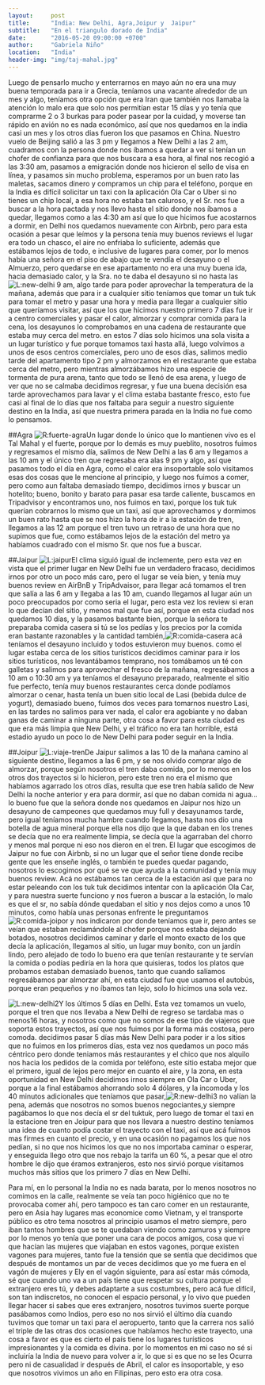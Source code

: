 ```yaml
---
layout:     post
title:      "India: New Delhi, Agra,Joipur y  Jaipur"
subtitle:   "En el triangulo dorado de India"
date:       "2016-05-20 09:00:00 +0700"
author:     "Gabriela Niño"
location:   "India"
header-img: "img/taj-mahal.jpg"
---
```

Luego de pensarlo mucho y enterrarnos en mayo aún no era una muy buena temporada para ir a Grecia, teníamos 
una vacante alrededor de un mes y algo, teníamos otra opción que era Iran que también nos llamaba la atención lo malo 
era que solo nos permitían estar  15 días y yo tenía que comprarme 2 o 3 burkas para poder pasear por la cuidad, 
y  moverse tan rápido en avión no es nada económico, así que nos quedamos en la india casi un mes y los otros dias fueron
los que pasamos en China. 
Nuestro vuelo de Beijing salió a las 3 pm y llegamos a New Delhi a las 2 am, cuadramos con la persona donde nos íbamos 
a quedar a ver si tenían un chofer de confianza para que nos buscara a esa hora, al final nos recogió a las 3:30 am, pasamos
a emigración donde nos hicieron el sello de visa en línea, y pasamos sin mucho problema, esperamos por un buen rato las 
maletas, sacamos dinero y compramos un chip para el teléfono, porque en la India es difícil solicitar un taxi con la aplicación 
Ola Car o Uber si no tienes un chip local, a esa hora no estaba tan caluroso, y el Sr. nos fue a buscar a la hora pactada y nos 
llevo hasta el sitio donde nos íbamos a quedar, llegamos como a las 4:30 am así que lo que hicimos fue acostarnos a dormir, 
en Delhi nos quedamos nuevamente con Airbnb, pero para esta ocasión a pesar que leímos y la persona tenía muy buenos 
reviews el lugar era todo un chasco, el aire no enfriaba lo suficiente, además que estábamos lejos de todo, e inclusive de 
lugares para comer, por lo menos había una señora en el piso de abajo que te vendía el desayuno o el Almuerzo, pero quedarse 
en ese apartamento no era una muy buena ida, hacia demasiado calor, y la Sra. no te daba el desayuno si no hasta las 
![L:new-delhi][1] 9 am, algo tarde para poder aprovechar la temperatura de la mañana, además que para ir a cualquier sitio teníamos que tomar un tuk tuk para tomar el metro y pasar una hora y media para llegar a cualquier sitio que queríamos visitar, así 
que los que hicimos nuestro primero 7 días fue ir a centro comerciales y pasar el calor, almorzar y comprar comida 
para la cena, los desayunos lo comprobamos en una cadena de restaurante que estaba muy cerca del metro. en estos
 7 días solo hicimos una sola visita a un lugar turístico y fue porque tomamos taxi hasta allá, luego volvimos a unos de 
esos centros comerciales, pero uno de esos días, salimos medio tarde del apartamento tipo 2 pm y almorzamos en el 
restaurante que estaba cerca del metro, pero mientras almorzábamos hizo una especie de tormenta de pura arena, 
tanto que todo se llenó de esa arena, y luego de ver que no se calmaba decidimos regresar, y fue una buena decisión 
esa tarde aprovechamos para lavar y el clima estaba bastante fresco, esto fue casi al final de lo días que nos faltaba 
para seguir a nuestro siguiente destino en la India, así que nuestra primera parada en la India no fue como lo pensamos.


##Agra
![R:fuerte-agra][2]Un lugar donde lo único que lo mantienen vivo es el Tal Mahal y el fuerte, porque por lo demás es muy pueblito, 
nosotros fuimos y regresamos el mismo día, salimos de New Delhi a las 6 am y llegamos a las 10 am y el único 
tren que regresaba era alas 9 pm y algo, así que pasamos todo el día en Agra, como el calor era insoportable 
solo visitamos esas dos cosas que le mencione al principio, y luego nos fuimos a comer, pero como aun faltaba 
demasiado tiempo, decidimos irnos y buscar un hotelito; bueno, bonito y barato para pasar esa tarde caliente, 
buscamos en Tripadvisor y encontramos uno, nos fuimos en taxi, porque los tuk tuk querían cobrarnos lo mismo
 que un taxi, así que aprovechamos y dormimos un buen rato hasta que se nos hizo la hora de ir a la estación de 
tren, llegamos a las 12 am porque el tren tuvo un retraso de una hora que no supimos que fue, como estábamos 
lejos de la estación del metro ya habíamos cuadrado con el mismo Sr. que nos fue a buscar.

##Jaipur
![L:jaipur][3]El clima siguió igual de inclemente, pero esta vez en vista que el primer lugar en New Delhi fue un verdadero fracaso, 
decidimos irnos por otro un poco más caro, pero el lugar se veía bien, y tenía muy buenos review en AirBnB y TripAdvaisor,
 para llegar acá tomamos el tren que salía a las 6 am y llegaba a las 10 am, cuando llegamos al lugar aún un poco 
preocupados por como seria el lugar, pero esta vez  los review si eran lo que decían del sitio, y menos mal que fue así,
 porque en esta ciudad nos quedamos 10 días, y la pasamos bastante bien, porque la señora te preparaba comida casera
si tú se los pedías y los precios por la comida eran bastante razonables y la cantidad también,![R:comida-casera][4] acá teníamos el desayuno 
incluido y todos estuvieron muy buenos. como el lugar estaba cerca de los sitios turísticos decidimos caminar para ir los
 sitios turísticos, nos levantábamos temprano, nos tomábamos un té con galletas y salimos para aprovechar el fresco de la
 mañana, regresábamos a 10 am o 10:30 am y ya teníamos el desayuno preparado, realmente el sitio fue perfecto, tenía muy
 buenos restaurantes cerca donde podíamos almorzar o cenar, hasta tenía un buen sitio local de Lasi (bebida dulce de yogurt), demasiado bueno, 
fuimos dos veces para tomarnos nuestro Lasi, en las tardes no salimos para ver nada, el calor era agobiante y no daban ganas
 de caminar a ninguna parte, otra cosa a favor para esta ciudad es que era más limpia que New Delhi, y el tráfico no era 
tan horrible, está estadio ayudo un poco lo de New Delhi para poder seguir en la India.

##Joipur
![L:viaje-tren][5]De Jaipur salimos a las 10 de la mañana camino al siguiente destino, llegamos a las 6 pm, y se nos olvido comprar algo 
de almorzar,  porque según nosotros el tren daba comida, por lo menos en los otros dos trayectos si lo hicieron, pero este 
tren no era el mismo que habíamos agarrado los otros días, resulta que ese tren había salido de New Delhi la noche anterior
 y era para dormir, así que no daban comida ni agua… lo bueno fue que la señora donde nos quedamos en Jaipur nos hizo 
un desayuno de campeones que quedamos muy full y desayunamos tarde, pero igual teníamos mucha hambre cuando 
llegamos, hasta nos dio una botella de agua mineral porque ella nos dijo que la que daban en los trenes se decía que no 
era realmente limpia, se decía que la agarraban del chorro y menos mal porque ni eso nos dieron en el tren. El lugar que 
escogimos de Jaipur no fue con Airbnb, si no un lugar que el señor tiene donde recibe gente que les enseñe inglés, o 
también te puedes quedar pagando, nosotros lo escogimos por qué se ve que ayuda a la comunidad y tenía muy buenos review. 
Acá no estábamos tan cerca de la estación así que para no estar peleando con los tuk tuk decidimos intentar con la 
aplicación Ola Car, y para nuestra suerte funciono y nos fueron a buscar a la estación, lo malo es que el sr, no sabía dónde
 quedaban el sitio y nos dejos como a unos 10 minutos, como había unas personas enfrente le preguntamos ![R:comida-joipor][6] y nos indicaron 
por donde teníamos que ir, pero antes se veían que estaban reclamándole al chofer porque nos estaba dejando botados, 
nosotros decidimos caminar y darle el monto exacto de los que decía la aplicación, llegamos al sitio, un lugar muy bonito, con un 
jardín lindo, pero alejado de todo lo bueno era que tenían restaurante y te servían la comida o podías pediría en la hora que quisieras, 
todos los platos que probamos estaban demasiado buenos, tanto que cuando salíamos regresábamos par almorzar ahí, en 
esta ciudad fue que usamos el autobús, porque eran pequeños y no íbamos tan lejo, solo lo hicimos una sola vez. 

![L:new-delhi2][7]Y los últimos 5 días en Delhi. Esta vez tomamos un vuelo, porque el tren que nos llevaba a New Delhi de regreso se tardaba
 mas o menos16 horas, y nosotros como que no somos de ese tipo de viajeros que soporta estos trayectos, así que nos 
fuimos por la forma más costosa, pero comoda. decidimos pasar 5 días más New Delhi para poder ir a los sitios que no 
fuimos en los primeros días, esta vez nos quedamos un poco más céntrico pero donde teniamos  más 
restaurantes y el chico que nos alquilo nos hacia los pedidos de la comida por teléfono, este sitio estaba mejor que el primero, 
igual de lejos pero mejor en cuanto el aire, y la zona, en esta oportunidad en New Delhi decidimos irnos siempre en Ola Car o 
Uber, porque a la final estábamos ahorrando solo 4 dólares, y la incomoda y los 40 minutos adicionales que teníamos que pasar,![R:new-delhi3][8] 
no valían la pena, además que nosotros  no somos buenos  negociantes,y siempre pagábamos lo que nos decía el sr del tuktuk, 
pero luego de tomar el taxi en la estacione tren en Joipur  para que nos llevara a nuestro destino teníamos una idea de cuanto 
podía costar el trayecto con el taxi, así que acá fuimos mas firmes en cuanto el precio, y en una ocasión no pagamos los que 
nos pedían, si no que nos hicimos los que no nos importaba caminar o esperar, y enseguida llego otro que nos rebajo la 
tarifa un 60 %, a pesar que el otro hombre le dijo que éramos extranjeros, esto nos sirvió porque visitamos muchos más 
sitios que los primero 7 días en New Delhi.

Para mí, en lo personal la India no es nada barata, por lo menos nosotros no comimos en la calle, realmente se veía tan 
poco higiénico que no te provocaba comer ahí, pero tampoco es tan caro comer en un restaurante, pero en Asia hay lugares 
mas economice como Vietnam, y el transporte público es otro tema nosotros al principio usamos el metro siempre, pero iban 
tantos hombres que se te quedaban viendo como zamuros y siempre por lo menos yo tenía que poner una cara de pocos 
amigos, cosa que vi que hacían las mujeres que viajaban en estos vagones, porque existen vagones para mujeres, tanto 
fue la tensión que se sentía que decidimos que después de montamos un par de veces decidimos que yo me fuera en el 
vagón de mujeres y Ely en el vagón siguiente, para así estar más cómoda, sé que cuando uno va a un país tiene que respetar 
su cultura porque el extranjero eres tú, y debes adaptarte a sus costumbres, pero acá fue difícil, son tan indiscretos, no conocen 
el espacio personal, y lo vivo que pueden llegar hacer si sabes que eres extranjero, nosotros tuvimos suerte porque pasábamos 
como Indios, pero eso no nos sirvió el último día cuando tuvimos que tomar un taxi para el aeropuerto, tanto que la carrera nos 
salió el triple de las otras dos ocasiones que habíamos hecho este trayecto, una cosa a favor es que es cierto el país tiene los 
lugares turísticos impresionantes y la comida es divina. por lo momentos en mi caso no sé si incluiría la India de nuevo para volver 
a ir, lo que si es que no se les Ocurra pero ni de casualidad ir después de Abril, el calor es insoportable, y eso que nosotros vivimos 
un año en Filipinas, pero esto era otra cosa.

[1]: /img/new-delhi1.jpg
[2]: /img/agra.jpg
[3]: /img/jaipur.jpg
[4]: /img/comida-casera-india.jpg
[5]: /img/viaje-tren.jpg
[6]: /img/comida-joipor.jpg
[7]: /img/new-delhi2.jpg
[8]: /img/new-delhi3.jpg
